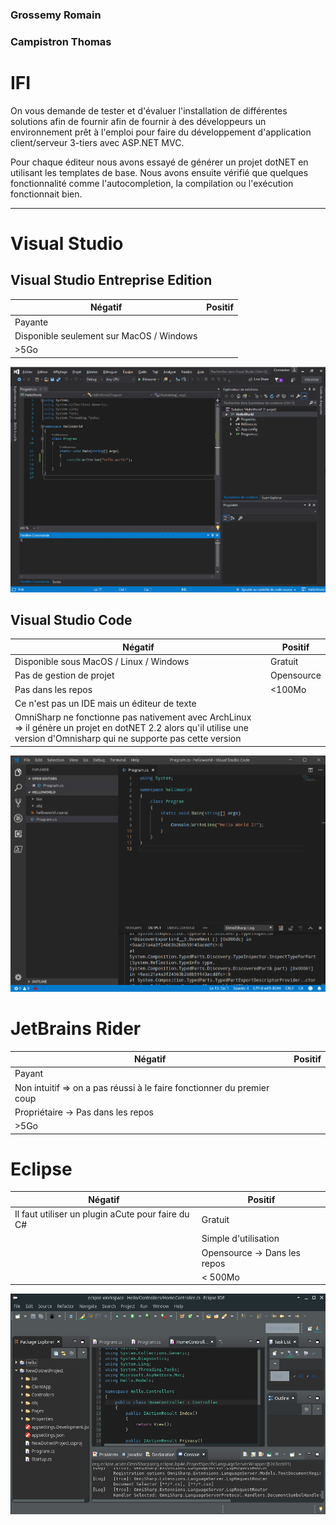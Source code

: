 ### Grossemy Romain
### Campistron Thomas

IFI
===

On vous demande de tester et d'évaluer l'installation de différentes solutions afin de fournir afin de fournir à des développeurs un environnement prêt à l'emploi pour faire du développement d'application client/serveur 3-tiers avec ASP.NET MVC.

Pour chaque éditeur nous avons essayé de générer un projet dotNET en utilisant les templates de base.
Nous avons ensuite vérifié que quelques fonctionnalité comme l'autocompletion, la compilation ou l'exécution fonctionnait bien.

------------------

Visual Studio
=============

Visual Studio Entreprise Edition
--------------------------------

| Négatif | Positif |
|---------|---------|
| Payante |         |
| Disponible seulement sur MacOS / Windows |   |
| \>5Go  |  |

![](illustration/visual-studio-entreprise.png)

Visual Studio Code
------------------

| Négatif | Positif |
|---------|---------|
| Disponible sous MacOS / Linux / Windows | Gratuit |
| Pas de gestion de projet| Opensource |
| Pas dans les repos | \<100Mo |
| Ce n'est pas un IDE mais un éditeur de texte | |
| OmniSharp ne fonctionne pas nativement avec ArchLinux => il génère un projet en dotNET 2.2 alors qu'il utilise une version d'Omnisharp qui ne supporte pas cette version| |

![](illustration/visual-studio-code.png)

JetBrains Rider
===============

| Négatif | Positif |
|---------|---------|
| Payant  | |
| Non intuitif => on a pas réussi à le faire fonctionner du premier coup | |
| Propriétaire -> Pas dans les repos | |
| \>5Go | |

Eclipse
=======
| Négatif | Positif |
|---------|---------|
| Il faut utiliser un plugin aCute pour faire du C# | Gratuit |
| | Simple d'utilisation |
| | Opensource -> Dans les repos |
| | \< 500Mo |

![](illustration/eclipse.png)
